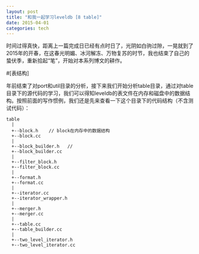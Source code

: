 ```yaml
---
layout: post
title: "和我一起学习leveldb [8 table]"
date: 2015-04-01
categories: tech
---
```


时间过得真快，距离上一篇完成日已经有点时日了，光阴如白驹过隙，一晃就到了2015年的开春，在这春光明媚、冰河解冻、万物复苏的时节，我也结束了自己的蛰伏季，重新拾起“笔”，开始对本系列博文的耕作。

#[表结构]

年前结束了对port和util目录的分析，接下来我们开始分析table目录，通过对table目录下的源代码的学习，我们可以得知leveldb的表文件在内存和磁盘中的数据结构。按照前面的写作惯例，我们还是先来查看一下这个目录下的代码结构（不含测试代码）：

    table
      |
      +--block.h    // block在内存中的数据结构
      +--block.cc
      |
      +--block_builder.h   // 
      +--block_builder.cc
      |
      +--filter_block.h
      +--filter_block.cc
      |
      +--format.h
      +--format.cc
      |
      +--iterator.cc
      +--iterator_wrapper.h
      |
      +--merger.h
      +--merger.cc
      |
      +--table.cc
      +--table_builder.cc
      |
      +--two_level_iterator.h
      +--two_level_iterator.cc


